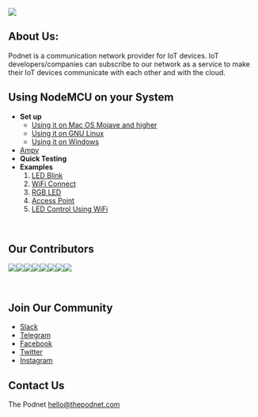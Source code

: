 ![](/static/images/Cover-Images/Podnet-LinkedIn-Banner.png)

## About Us:

Podnet is a communication network provider for IoT devices. IoT developers/companies can subscribe to our network as a service to make their IoT devices communicate with each other and with the cloud. 

## Using NodeMCU on your System

- **Set up**
    - [Using it on Mac OS Mojave and higher](https://blog.thepodnet.com/set-up-micropython-on-nodemcu-on-macos-mojave-and-higher/)
    - [Using it on GNU Linux](https://blog.thepodnet.com/getting-started-with-nodemcu-esp8266-on-linux/)
    - [Using it on Windows](https://blog.thepodnet.com/getting-started-on-winows-with-micropython-and-node-mcu8266/)
- [Ampy](https://blog.thepodnet.com/getting-started-with-ampy/)
- **Quick Testing**
- **Examples**
     1. [LED Blink](https://github.com/ramanaditya/nodemcu_examples/tree/master/01_LED_BLINK)
     2. [WiFi Connect](https://github.com/ramanaditya/nodemcu_examples/tree/master/02_WiFi_CONNECT)
     3. [RGB LED](https://github.com/ramanaditya/nodemcu_examples/tree/master/03_RGB_LED)
     4. [Access Point](https://github.com/ramanaditya/nodemcu_examples/tree/master/04_ACCESS_POINT)
     5. [LED Control Using WiFi](https://github.com/ramanaditya/nodemcu_examples/tree/master/05_led_control_using_wifi)

<br>

## Our Contributors

[![](https://sourcerer.io/fame/ramanaditya/ramanaditya/nodemcu_examples/images/0)](https://sourcerer.io/fame/ramanaditya/ramanaditya/nodemcu_examples/links/0)[![](https://sourcerer.io/fame/ramanaditya/ramanaditya/nodemcu_examples/images/1)](https://sourcerer.io/fame/ramanaditya/ramanaditya/nodemcu_examples/links/1)[![](https://sourcerer.io/fame/ramanaditya/ramanaditya/nodemcu_examples/images/2)](https://sourcerer.io/fame/ramanaditya/ramanaditya/nodemcu_examples/links/2)[![](https://sourcerer.io/fame/ramanaditya/ramanaditya/nodemcu_examples/images/3)](https://sourcerer.io/fame/ramanaditya/ramanaditya/nodemcu_examples/links/3)[![](https://sourcerer.io/fame/ramanaditya/ramanaditya/nodemcu_examples/images/4)](https://sourcerer.io/fame/ramanaditya/ramanaditya/nodemcu_examples/links/4)[![](https://sourcerer.io/fame/ramanaditya/ramanaditya/nodemcu_examples/images/5)](https://sourcerer.io/fame/ramanaditya/ramanaditya/nodemcu_examples/links/5)[![](https://sourcerer.io/fame/ramanaditya/ramanaditya/nodemcu_examples/images/6)](https://sourcerer.io/fame/ramanaditya/ramanaditya/nodemcu_examples/links/6)[![](https://sourcerer.io/fame/ramanaditya/ramanaditya/nodemcu_examples/images/7)](https://sourcerer.io/fame/ramanaditya/ramanaditya/nodemcu_examples/links/7)

<br>

## Join Our Community

- [Slack](https://join.slack.com/t/thepodnet/shared_invite/enQtNzg2ODUxNTQyOTMzLTkwNDc4MTllM2VjZGY5NzA3MmMyMzc3YjA4OTlkNzgyN2UzZDhhNjVhNDA0YjBlNjhkZGVmNDZjOGUwMDhhMTg)
- [Telegram](https://t.me/thepodnet)
- [Facebook](https://www.facebook.com/thepodnet/)
- [Twitter](https://twitter.com/thepodnet)
- [Instagram](https://www.instagram.com/thepodnet/)

## Contact Us

The Podnet
[hello@thepodnet.com](mailto:hello@thepodnet.com?Subject=Hey,)
